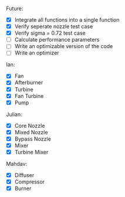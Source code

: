 Future:
- [x] Integrate all functions into a single function
- [x] Verify seperate nozzle test case
- [x] Verify sigma = 0.72 test case
- [ ] Calculate performance parameters
- [ ] Write an optimizable version of the code
- [ ] Write an optimizer

Ian:
- [x] Fan
- [x] Afterburner
- [x] Turbine
- [x] Fan Turbine
- [x] Pump

Julian:
- [x] Core Nozzle
- [x] Mixed Nozzle
- [x] Bypass Nozzle
- [x] Mixer
- [x] Turbine Mixer

Mahdav:
- [x] Diffuser
- [x] Compressor
- [x] Burner
